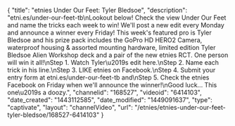 {
    "title": "etnies Under Our Feet: Tyler Bledsoe",
    "description": "etni.es\/under-our-feet-tb\nLookout below! Check the view Under Our Feet and name the tricks each week to win! We'll post a new edit every Monday and announce a winner every Friday! This week's featured pro is Tyler Bledsoe and his prize pack includes the GoPro HD HERO2 Camera, waterproof housing & assorted mounting hardware, limited edition Tyler Bledsoe Alien Workshop deck and a pair of the new etnies RCT. One person will win it all!\nStep 1. Watch Tyler\u2019s edit here.\nStep 2. Name each trick in his line.\nStep 3. LIKE etnies on Facebook.\nStep 4. Submit your entry form at etni.es\/under-our-feet-tb and\nStep 5. Check the etnies Facebook on Friday when we'll announce the winner!\nGood luck... This one\u2019s a doozy.",
    "channelid": "168527",
    "videoid": "6414103",
    "date_created": "1443112585",
    "date_modified": "1449091637",
    "type": "captivate",
    "layout": "channelVideo",
    "url": "\/etnies\/etnies-under-our-feet-tyler-bledsoe\/168527-6414103"
}